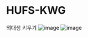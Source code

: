 # HUFS-KWG
외대생 키우기
![image](https://github.com/daehyuh/HUFS-KWG/assets/53990946/2ae3d34d-820c-4f88-8606-b90f0de9adeb)
![image](https://github.com/daehyuh/HUFS-KWG/assets/53990946/2ae3d34d-820c-4f88-8606-b90f0de9adeb)
